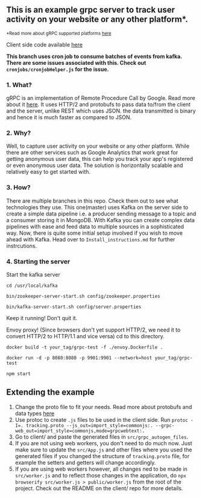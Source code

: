 ## This is an example grpc server to track user activity on your website or any other platform*.

<sub>*Read more about gRPC supported platforms [here](https://www.grpc.io/docs/)</sub>

Client side code available [here](https://github.com/abhi12299/gRPC-Tracking-Client)

**This branch uses cron job to consume batches of events from kafka. There are some issues associated with this. Check out `cronjobs/cronjobHelper.js` for the issue.**

### 1. What?
gRPC is an implementation of Remote Procedure Call by Google. Read more about it [here](https://www.grpc.io/docs/tutorials/basic/node/). It uses HTTP/2 and protobufs to pass data to/from the client and the server, unlike REST which uses JSON. the data transmitted is binary and hence it is much faster as compared to JSON.

### 2. Why?
Well, to capture user activity on your website or any other platform. While there are other services such as Google Analytics that work great for getting anonymous user data, this can help you track your app's registered or even anonymous user data. The solution is horizontally scalable and relatively easy to get started with.

### 3. How?
There are multiple branches in this repo. Check them out to see what technologies they use. This one(master) uses Kafka on the server side to create a simple data pipeline i.e. a producer sending message to a topic and a consumer storing it in MongoDB. With Kafka you can create complex data pipelines with ease and feed data to multiple sources in a sophisticated way.
Now, there is quite some initial setup involved if you wish to move ahead with Kafka. Head over to `Install_instructions.md` for further instrcutions.

### 4. Starting the server
Start the kafka server

`cd /usr/local/kafka`

`bin/zookeeper-server-start.sh config/zookeeper.properties`

`bin/kafka-server-start.sh config/server.properties`

Keep it running! Don't quit it.

Envoy proxy! (Since browsers don't yet support HTTP/2, we need it to convert HTTP/2 to HTTP/1.1 and vice versa)
cd to this directory.

`docker build -t your_tag/grpc-test -f ./envoy.Dockerfile .`

`docker run -d -p 8080:8080 -p 9901:9901 --network=host your_tag/grpc-test`

`npm start`

## Extending the example
1. Change the proto file to fit your needs. Read more about protobufs and data types [here](https://developers.google.com/protocol-buffers/docs/proto3)
2. Use protoc to create `.js` files to be used in the client side. Run `protoc -I=. tracking.proto --js_out=import_style=commonjs:. --grpc-web_out=import_style=commonjs,mode=grpcwebtext:.`
3. Go to client/ and paste the generated files in `src/grpc_autogen_files`.
4. If you are not using web workers, you don't need to do much now. Just make sure to update the `src/App.js` and other files where you used the generated files if you changed the structure of `tracking.proto` file, for example the setters and getters will change accordingly.
5. If you are using web workers however, all changes ned to be made in `src/worker.js` and to reflect those changes in the application, do `npx browserify src/worker.js > public/worker.js` from the root of the project. Check out the README on the client/ repo for more details.

